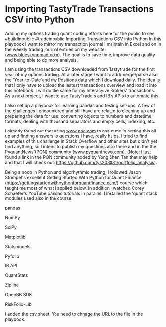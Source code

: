 # Importing TastyTrade Transactions CSV into Python
Adding my options trading quant coding efforts here for the public to see #buildinpublic #tradeinpublic
Importing Transactions CSV into Python
In this playbook I want to mirror my transaction journal I maintain in Excel and on in the weekly trading journal entries on my website (www.blueskynomad.com). The goal is to save time, improve data quality and being able to do more analysis.

I am using the transactions CSV downloaded from Tastytrade for the first year of my options trading. At a later stage I want to add/merge/parse also the 'Year-to-Date'and my Positions data which I download daily. The idea is that I only have to upload the lastest transactions overview and load it into this notebook. I will do the same for my Interacyive Brokers' transactions. As a next project, I want to use TastyTrade's and IB's APIs to automate this.

I also set up a playbook for learning pandas and testing set-ups. A few of the challenges I encountered and still have are related to cleaning up and preparing the data for use: converting objects to numbers and datetime formats, dealing with thousand separators and empty cells, indexing, etc.

I already found out that using www.poe.com to assist me in setting this all up and finding answers to questions I have, really helps. I tried to find examples of this challenge in Stack Overflow and other sites but didn't yet find anything, so I intend to publish my questions also there and in the the PyquantNews'(PQN) community (www.pyquantnews.com). (Note: I just found a link in the PQN community added by Yong Shen Tan that may help and that I will check out: https://github.com/tys203831/portfolio_analysis).

Being a noob in Python and algorhythmic trading, I followed Jason Strimpel's excellent Getting Started With Python for Quant Finance (https://gettingstartedwithpythonforquantfinance.com/) course which taught me most of what I applied below. In addition I watched Corey Schaefer's YouTube pandas tutorials in parallel. I installed the 'quant stack' modules used also in the course.

pandas

NumPy

SciPy

Matplotlib

Statsmodels

Pyfolio

IB API

QuantStats

Zipline

OpenBB SDK

RiskFolio-Lib

I added the csv sheet. You need to chnage the URL to the file in the playbook.
